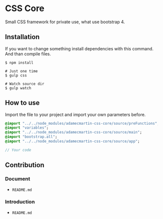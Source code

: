 # CSS Core

Small CSS framework for private use, what use bootstrap 4.

## Installation

If you want to change something install dependencies with this command. And than compile files.

```
$ npm install

# Just one time
$ gulp css

# Watch source dir
$ gulp watch
```


## How to use

Import the file to your project and import your own parameters before.

```sass
@import "../../node_modules/adamecmartin-css-core/source/preFunctions";
@import "variables";
@import "../../node_modules/adamecmartin-css-core/source/main";
@import "bootstrap.all";
@import "../../node_modules/adamecmartin-css-core/source/app";

// Your code
```

## Contribution

### Document

- `README.md`

### Introduction

- `README.md`